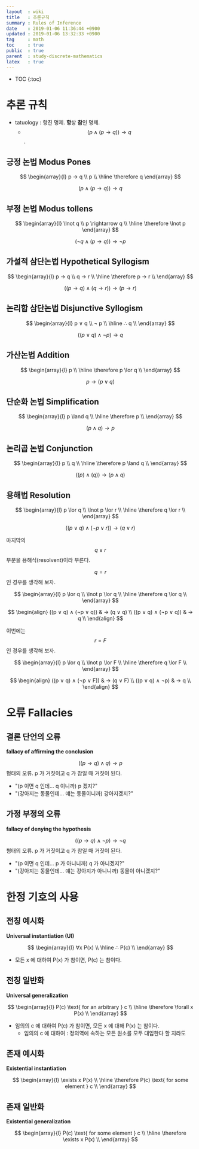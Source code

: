 ```yaml
---
layout  : wiki
title   : 추론규칙
summary : Rules of Inference
date    : 2019-01-06 11:36:44 +0900
updated : 2019-01-06 13:32:33 +0900
tag     : math
toc     : true
public  : true
parent  : study-discrete-mathematics
latex   : true
---
```

* TOC
{:toc}

# 추론 규칙

* tatuology : 항진 명제. **항**상 **참**인 명제.
    * $$ (p ∧ ( p → q )) → q $$.

## 긍정 논법 Modus Pones

$$
\begin{array}{l}
    p → q \\
    p \\
    \hline
    \therefore q
\end{array}
$$

$$ (p ∧ (p → q)) → q $$

## 부정 논법 Modus tollens

$$
\begin{array}{l}
    \lnot q \\
    p \rightarrow q \\
    \hline
    \therefore \lnot p
\end{array}
$$

$$ ( ¬ q ∧ (p → q)) → ¬ p $$

## 가설적 삼단논법 Hypothetical Syllogism

$$
\begin{array}{l}
    p → q \\
    q → r \\
    \hline
    \therefore p → r \\
\end{array}
$$

$$ ((p → q) ∧ (q → r)) → (p → r) $$

## 논리합 삼단논법 Disjunctive Syllogism

$$
\begin{array}{l}
    p ∨ q \\
    ¬ p \\
    \hline
    ∴ q \\
\end{array}
$$

$$ ((p ∨ q) ∧ ¬p) → q $$

## 가산논법 Addition 

$$
\begin{array}{l}
    p \\
    \hline
    \therefore p \lor q \\
\end{array}
$$

$$ p → (p ∨ q) $$

## 단순화 논법 Simplification 

$$
\begin{array}{l}
    p \land q \\
    \hline
    \therefore p \\
\end{array}
$$

$$ ( p \land q ) \rightarrow p $$

## 논리곱 논법 Conjunction 

$$
\begin{array}{l}
    p \\
    q \\
    \hline
    \therefore p \land q \\
\end{array}
$$

$$ ( (p) \land (q) ) \rightarrow (p \land q) $$

## 용해법 Resolution 

$$
\begin{array}{l}
    p \lor q \\
    \lnot p \lor r \\
    \hline
    \therefore q \lor r \\
\end{array}
$$

$$ ((p ∨ q) ∧ (¬p ∨ r)) → (q ∨ r) $$

마지막의 $$ q ∨ r $$ 부분을 용해식(resolvent)이라 부른다.

$$ q = r $$ 인 경우를 생각해 보자.

$$
\begin{array}{l}
    p \lor q \\
    \lnot p \lor q \\
    \hline
    \therefore q \lor q \\
\end{array}
$$

$$
\begin{align}
((p ∨ q) ∧ (¬p ∨ q)) & → (q ∨ q) \\
((p ∨ q) ∧ (¬p ∨ q)) & → q \\
\end{align}
$$

이번에는 $$ r = F $$ 인 경우를 생각해 보자.

$$
\begin{array}{l}
    p \lor q \\
    \lnot p \lor F \\
    \hline
    \therefore q \lor F \\
\end{array}
$$

$$
\begin{align}
((p ∨ q) ∧ (¬p ∨ F)) & → (q ∨ F) \\
((p ∨ q) ∧ ¬p) & → q \\
\end{align}
$$

# 오류 Fallacies

## 결론 단언의 오류

**fallacy of affirming the conclusion**

$$ ((p → q) ∧ q) → p $$ 형태의 오류. p 가 거짓이고 q 가 참일 때 거짓이 된다.

* "(p 이면 q 인데... q 이니까) p 겠지?"
* "(강아지는 동물인데... 얘는 동물이니까) 강아지겠지?"

## 가정 부정의 오류

**fallacy of denying the hypothesis**

$$  ((p → q) ∧ ¬p) → ¬q $$ 형태의 오류. p 가 거짓이고 q 가 참일 때 거짓이 된다.

* "(p 이면 q 인데... p 가 아니니까) q 가 아니겠지?"
* "(강아지는 동물인데... 얘는 강아지가 아니니까) 동물이 아니겠지?"

# 한정 기호의 사용

## 전칭 예시화

**Universal instantiation (UI)**

$$
\begin{array}{l}
    ∀x P(x) \\
    \hline
    ∴ P(c) \\
\end{array}
$$

* 모든 x 에 대하여 P(x) 가 참이면, P(c) 는 참이다.

## 전칭 일반화

**Universal generalization**

$$
\begin{array}{l}
    P(c) \text{ for an arbitrary } c \\
    \hline
    \therefore \forall x P(x) \\
\end{array}
$$

* 임의의 c 에 대하여 P(c) 가 참이면, 모든 x 에 대해 P(x) 는 참이다.
    * 임의의 c 에 대하여 : 정의역에 속하는 모든 원소를 모두 대입한다 할 지라도

## 존재 예시화

**Existential instantiation**

$$
\begin{array}{l}
    \exists x P(x) \\
    \hline
    \therefore P(c) \text{ for some element } c \\
\end{array}
$$

## 존재 일반화

**Existential generalization**

$$
\begin{array}{l}
    P(c) \text{ for some element } c \\
    \hline
    \therefore \exists x P(x) \\
\end{array}
$$

